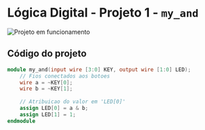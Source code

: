 # Lógica Digital - Projeto 1 - `my_and`       
![Projeto em funcionamento](./Proj01_DigitalLogic_01_LEDandButtons.gif)       
       

## Código do projeto     
```verilog     
module my_and(input wire [3:0] KEY, output wire [1:0] LED);
	// Fios conectados aos botoes
	wire a = ~KEY[0];
	wire b = ~KEY[1];
	
	// Atribuicao do valor em 'LED[0]'
	assign LED[0] = a & b;
	assign LED[1] = 1;
endmodule
```         
        
